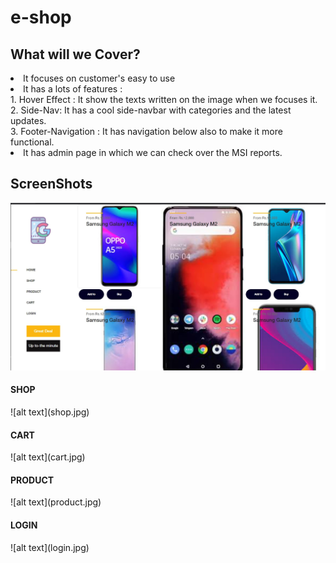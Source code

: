 # e-shop
## What will we Cover?
<li>It focuses on customer's easy to use</li>
<li>It has a lots of features :</br>
    1. Hover Effect : It show the texts written on the image when we focuses it.</br>
    2. Side-Nav: It has a cool side-navbar with categories and the latest updates.</br>
    3. Footer-Navigation : It has navigation below also to make it more functional.</br></li>
 <li>It has admin page in which we can check over the MSI reports.</li>


## ScreenShots

![alt text](home.jpg)
<h4>SHOP</h4>
![alt text](shop.jpg)
<h4>CART</h4>
![alt text](cart.jpg)
<h4>PRODUCT</h4>
![alt text](product.jpg)
<h4>LOGIN</h4>
![alt text](login.jpg)
